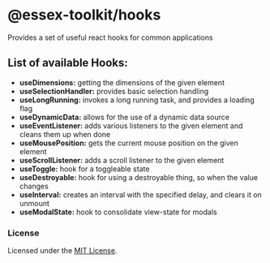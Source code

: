 # @essex-toolkit/hooks

Provides a set of useful react hooks for common applications

## List of available Hooks:

- **useDimensions:** getting the dimensions of the given element
- **useSelectionHandler:** provides basic selection handling
- **useLongRunning:** invokes a long running task, and provides a loading flag
- **useDynamicData:** allows for the use of a dynamic data source
- **useEventListener:** adds various listeners to the given element and cleans them up when done
- **useMousePosition:** gets the current mouse position on the given element
- **useScrollListener:** adds a scroll listener to the given element
- **useToggle:** hook for a toggleable state
- **useDestroyable:** hook for using a destroyable thing, so when the value changes
- **useInterval:** creates an interval with the specified delay, and clears it on unmount
- **useModalState:** hook to consolidate view-state for modals

### License

Licensed under the [MIT License](../../LICENSE).
